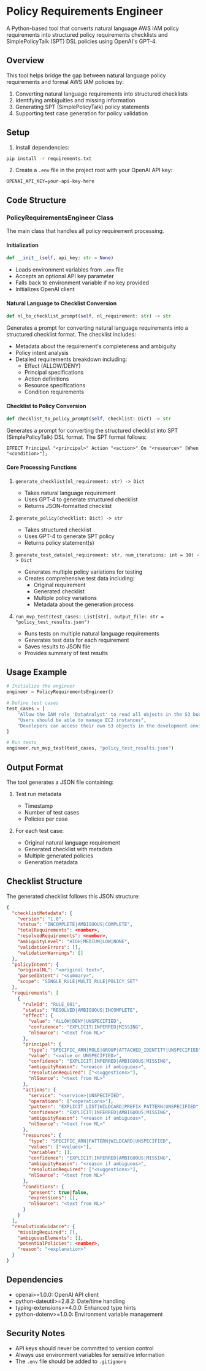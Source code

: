 # Policy Requirements Engineer

A Python-based tool that converts natural language AWS IAM policy requirements into structured policy requirements checklists and SimplePolicyTalk (SPT) DSL policies using OpenAI's GPT-4.

## Overview

This tool helps bridge the gap between natural language policy requirements and formal AWS IAM policies by:
1. Converting natural language requirements into structured checklists
2. Identifying ambiguities and missing information
3. Generating SPT (SimplePolicyTalk) policy statements
4. Supporting test case generation for policy validation

## Setup

1. Install dependencies:
```bash
pip install -r requirements.txt
```

2. Create a `.env` file in the project root with your OpenAI API key:
```
OPENAI_API_KEY=your-api-key-here
```

## Code Structure

### PolicyRequirementsEngineer Class

The main class that handles all policy requirement processing.

#### Initialization
```python
def __init__(self, api_key: str = None)
```
- Loads environment variables from `.env` file
- Accepts an optional API key parameter
- Falls back to environment variable if no key provided
- Initializes OpenAI client

#### Natural Language to Checklist Conversion
```python
def nl_to_checklist_prompt(self, nl_requirement: str) -> str
```
Generates a prompt for converting natural language requirements into a structured checklist format. The checklist includes:
- Metadata about the requirement's completeness and ambiguity
- Policy intent analysis
- Detailed requirements breakdown including:
  - Effect (ALLOW/DENY)
  - Principal specifications
  - Action definitions
  - Resource specifications
  - Condition requirements

#### Checklist to Policy Conversion
```python
def checklist_to_policy_prompt(self, checklist: Dict) -> str
```
Generates a prompt for converting the structured checklist into SPT (SimplePolicyTalk) DSL format. The SPT format follows:
```
EFFECT Principal "<principal>" Action "<action>" On "<resource>" [When "<condition>"];
```

#### Core Processing Functions

1. `generate_checklist(nl_requirement: str) -> Dict`
   - Takes natural language requirement
   - Uses GPT-4 to generate structured checklist
   - Returns JSON-formatted checklist

2. `generate_policy(checklist: Dict) -> str`
   - Takes structured checklist
   - Uses GPT-4 to generate SPT policy
   - Returns policy statement(s)

3. `generate_test_data(nl_requirement: str, num_iterations: int = 10) -> Dict`
   - Generates multiple policy variations for testing
   - Creates comprehensive test data including:
     - Original requirement
     - Generated checklist
     - Multiple policy variations
     - Metadata about the generation process

4. `run_mvp_test(test_cases: List[str], output_file: str = "policy_test_results.json")`
   - Runs tests on multiple natural language requirements
   - Generates test data for each requirement
   - Saves results to JSON file
   - Provides summary of test results

## Usage Example

```python
# Initialize the engineer
engineer = PolicyRequirementsEngineer()

# Define test cases
test_cases = [
    "Allow the IAM role 'DataAnalyst' to read all objects in the S3 bucket 'analytics-reports' between 9 AM and 5 PM EST on weekdays",
    "Users should be able to manage EC2 instances",
    "Developers can access their own S3 objects in the development environment"
]

# Run tests
engineer.run_mvp_test(test_cases, "policy_test_results.json")
```

## Output Format

The tool generates a JSON file containing:
1. Test run metadata
   - Timestamp
   - Number of test cases
   - Policies per case

2. For each test case:
   - Original natural language requirement
   - Generated checklist with metadata
   - Multiple generated policies
   - Generation metadata

## Checklist Structure

The generated checklist follows this JSON structure:
```json
{
  "checklistMetadata": {
    "version": "1.0",
    "status": "INCOMPLETE|AMBIGUOUS|COMPLETE",
    "totalRequirements": <number>,
    "resolvedRequirements": <number>,
    "ambiguityLevel": "HIGH|MEDIUM|LOW|NONE",
    "validationErrors": [],
    "validationWarnings": []
  },
  "policyIntent": {
    "originalNL": "<original text>",
    "parsedIntent": "<summary>",
    "scope": "SINGLE_RULE|MULTI_RULE|POLICY_SET"
  },
  "requirements": [
    {
      "ruleId": "RULE_001",
      "status": "RESOLVED|AMBIGUOUS|INCOMPLETE",
      "effect": {
        "value": "ALLOW|DENY|UNSPECIFIED",
        "confidence": "EXPLICIT|INFERRED|MISSING",
        "nlSource": "<text from NL>"
      },
      "principal": {
        "type": "SPECIFIC_ARN|ROLE|GROUP|ATTACHED_IDENTITY|UNSPECIFIED",
        "value": "<value or UNSPECIFIED>",
        "confidence": "EXPLICIT|INFERRED|AMBIGUOUS|MISSING",
        "ambiguityReason": "<reason if ambiguous>",
        "resolutionRequired": ["<suggestions>"],
        "nlSource": "<text from NL>"
      },
      "actions": {
        "service": "<service>|UNSPECIFIED",
        "operations": ["<operations>"],
        "pattern": "EXPLICIT_LIST|WILDCARD|PREFIX_PATTERN|UNSPECIFIED",
        "confidence": "EXPLICIT|INFERRED|AMBIGUOUS|MISSING",
        "ambiguityReason": "<reason if ambiguous>",
        "nlSource": "<text from NL>"
      },
      "resources": {
        "type": "SPECIFIC_ARN|PATTERN|WILDCARD|UNSPECIFIED",
        "values": ["<values>"],
        "variables": [],
        "confidence": "EXPLICIT|INFERRED|AMBIGUOUS|MISSING",
        "ambiguityReason": "<reason if ambiguous>",
        "resolutionRequired": ["<suggestions>"],
        "nlSource": "<text from NL>"
      },
      "conditions": {
        "present": true|false,
        "expressions": [],
        "nlSource": "<text from NL>"
      }
    }
  ],
  "resolutionGuidance": {
    "missingRequired": [],
    "ambiguousElements": [],
    "potentialPolicies": <number>,
    "reason": "<explanation>"
  }
}
```

## Dependencies

- openai>=1.0.0: OpenAI API client
- python-dateutil>=2.8.2: Date/time handling
- typing-extensions>=4.0.0: Enhanced type hints
- python-dotenv>=1.0.0: Environment variable management

## Security Notes

- API keys should never be committed to version control
- Always use environment variables for sensitive information
- The `.env` file should be added to `.gitignore` 